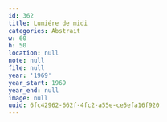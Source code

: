 ```yaml
---
id: 362
title: Lumiére de midi
categories: Abstrait
w: 60
h: 50
location: null
note: null
file: null
year: '1969'
year_start: 1969
year_end: null
image: null
uuid: 6fc42962-662f-4fc2-a55e-ce5efa16f920
---
```


